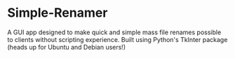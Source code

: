 # Simple-Renamer
A GUI app designed to make quick and simple mass file renames possible to clients without scripting experience. Built using Python's TkInter package (heads up for Ubuntu and Debian users!)
